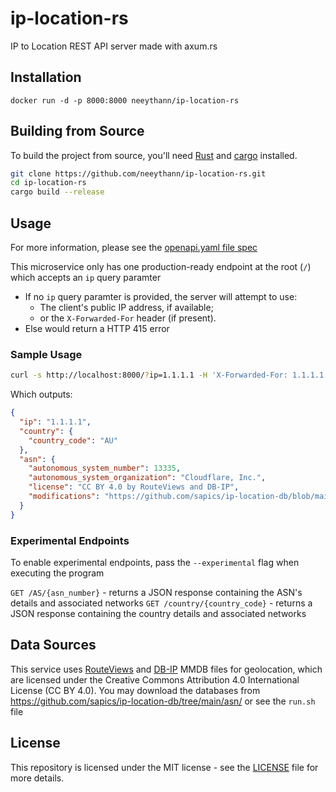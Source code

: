 # ip-location-rs

IP to Location REST API server made with axum.rs


## Installation

`docker run -d -p 8000:8000 neeythann/ip-location-rs`

## Building from Source

To build the project from source, you'll need [Rust](https://www.rust-lang.org/) and [cargo](https://doc.rust-lang.org/cargo/) installed.

```bash
git clone https://github.com/neeythann/ip-location-rs.git
cd ip-location-rs
cargo build --release
```

## Usage

For more information, please see the [openapi.yaml file spec](https://github.com/neeythann/ip-location-rs/blob/main/openapi.yaml)

This microservice only has one production-ready endpoint at the root (`/`) which accepts an `ip` query paramter
- If no `ip` query paramter is provided, the server will attempt to use:
  - The client's public IP address, if available;
  - or the `X-Forwarded-For` header (if present).
- Else would return a HTTP 415 error

### Sample Usage

```bash
curl -s http://localhost:8000/?ip=1.1.1.1 -H 'X-Forwarded-For: 1.1.1.1' | jq
```

Which outputs:
```json
{
  "ip": "1.1.1.1",
  "country": {
    "country_code": "AU"
  },
  "asn": {
    "autonomous_system_number": 13335,
    "autonomous_system_organization": "Cloudflare, Inc.",
    "license": "CC BY 4.0 by RouteViews and DB-IP",
    "modifications": "https://github.com/sapics/ip-location-db/blob/main/asn/MODIFICATIONS"
  }
}
```


### Experimental Endpoints

To enable experimental endpoints, pass the `--experimental` flag when executing the program

`GET /AS/{asn_number}` - returns a JSON response containing the ASN's details and associated networks
`GET /country/{country_code}` - returns a JSON response containing the country details and associated networks

## Data Sources

This service uses [RouteViews](https://www.routeviews.org/routeviews/) and [DB-IP](https://db-ip.com/) MMDB files for geolocation, which are licensed under the Creative Commons Attribution 4.0 International License (CC BY 4.0).
You may download the databases from https://github.com/sapics/ip-location-db/tree/main/asn/ or see the `run.sh` file

## License

This repository is licensed under the MIT license - see the [LICENSE](https://github.com/neeythann/ip-location-rs/blob/main/LICENSE) file for more details.
